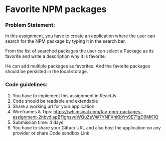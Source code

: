 # Favorite NPM packages

### Problem Statement:

In this assignment, you have to create an application where the user can search for the NPM package by typing it in the search bar.

From the list of searched packages the user can select a Package as its favorite and write a description why it is favorite.

He can add multiple packages as favorites. And the favorite packages should be persisted in the local storage.

### Code guidelines:
1. You  have to implement this assignment in ReactJs
2. Code should be readable and extendable 
3. Share a working url for your application
4. Wireframes & Tips:  https://whimsical.com/fav-npm-packages-assignment-2nbvdiapBf1ghzvdWQuZeV@7YNFXnKbYm9E71gD9MK1Q
5. Submission time: 4 days
6. You have to share your Github URL and also host the application on any provider or share Code sandbox Link




